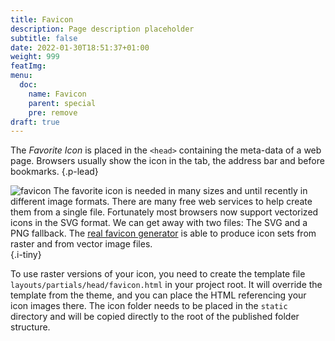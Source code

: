 ```yaml
---
title: Favicon
description: Page description placeholder
subtitle: false
date: 2022-01-30T18:51:37+01:00 
weight: 999
featImg:
menu:
  doc:
    name: Favicon
    parent: special
    pre: remove
draft: true
---
```


The *Favorite Icon* is placed in the `<head>` containing the meta-data of a web page. Browsers usually show the icon in the tab, the address bar and before bookmarks.
{.p-lead} <!--more-->

![favicon](icon/favicon.svg) The favorite icon is needed in many sizes and until recently in different image formats. There are many free web services to help create them from a single file. Fortunately most browsers now support vectorized icons in the SVG format. We can get away with two files: The SVG and a PNG fallback. The [real favicon generator](https://realfavicongenerator.net/) is able to produce icon sets from raster and from vector image files.  
{.i-tiny}

To use raster versions of your icon, you need to create the template file   `layouts/partials/head/favicon.html` in your project root. It will override the template from the theme, and you can place the HTML referencing your icon images there. The icon folder needs to be placed in the `static` directory and will be copied directly to the root of the published folder structure.   
